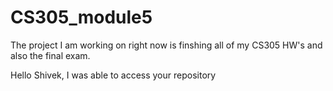 # CS305_module5
The project I am working on right now is finshing all of my CS305 HW's and also the final exam.

Hello Shivek, I was able to access your repository
